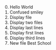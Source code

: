 0. Hello World
1. Confused smiley
2. Display file
3. Display two files
4. Display last lines
5. Display first lines
6. Display third lines
7. New file Best School
